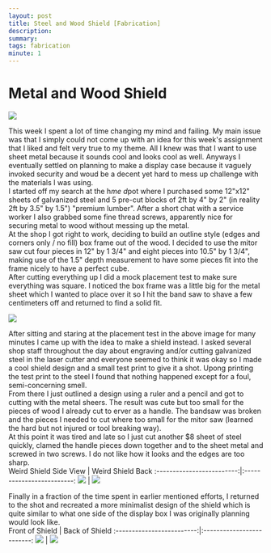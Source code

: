 ```yaml
---
layout: post
title: Steel and Wood Shield [Fabrication]
description: 
summary: 
tags: fabrication
minute: 1
---
```


<h1>Metal and Wood Shield</h1>

![](https://raw.githubusercontent.com/ratemypraxis/itp/master/media/metalDesk.jpg)

This week I spent a lot of time changing my mind and failing. My main issue was that I simply could not come up with an idea for this week's
assignment that I liked and felt very true to my theme. All I knew was that I want to use sheet metal because it sounds cool and looks cool as well.
Anyways I eventually settled on planning to make a display case because it vaguely invoked security and woud be a decent yet hard to mess up challenge 
with the materials I was using. 
<br>
I started off my search at the h*me d*pot where I purchased some 12"x12" sheets of galvanized steel and 5 pre-cut blocks of 2ft by 4" by 2" (in reality 2ft by 3.5" by 1.5") "premium lumber".
After a short chat with a service worker I also grabbed some fine thread screws, apparently nice for securing metal to wood without messing up the metal. 
<br>
At the shop I got right to work, deciding to build an outline style (edges and corners only / no fill) box frame out of the wood. I decided to use the mitor saw
cut four pieces in 12" by 1 3/4" and eight pieces into 10.5" by 1 3/4", making use of the 1.5" depth measurement to have some pieces fit into the frame nicely to have a perfect cube.
<br>
After cutting everything up I did a mock placement test to make sure everything was square. I noticed the box frame was a little big for the metal sheet which
I wanted to place over it so I hit the band saw to shave a few centimeters off and returned to find a solid fit.
<br>

![](https://raw.githubusercontent.com/ratemypraxis/itp/master/media/backOfSmallShield.jpg)

After sitting and staring at the placement test in the above image for many minutes I came up with the idea to make a shield instead. I asked several shop
staff throughout the day about engraving and/or cutting galvanized steel in the laser cutter and everyone seemed to think it was okay so I made a cool 
shield design and a small test print to give it a shot. Upong printing the test print to the steel I found that nothing happened except for a foul, semi-concerning smell. 
<br>
From there I just outlined a design using a ruler and a pencil and got to cutting with the metal sheers. The result was cute but too small for the pieces of wood I already cut to erver as a handle.
The bandsaw was broken and the pieces I needed to cut where too small for the mitor saw (learned the hard but not injured or tool breaking way). 
<br>
At this point it was tired and late so I just cut another $8 sheet of steel quickly, clamed the handle pieces down together and to the sheet metal and 
screwed in two screws. I do not like how it looks and the edges are too sharp.
<br>
  Weird Shield Side View   |  Weird Shield Back
:-------------------------:|:-------------------------:
![](https://raw.githubusercontent.com/ratemypraxis/itp/master/media/holdingWeirdSheild.jpg)  |  ![](https://raw.githubusercontent.com/ratemypraxis/itp/master/media/backOfWeirdShield.jpg)

Finally in a fraction of the time spent in earlier mentioned efforts, I returned to the shot and recreated a more minimalist design of the shield which is quite similar to what one side of the display box I was originally planning would look like.
<br>
  Front of Shield          |  Back of Shield
:-------------------------:|:-------------------------:
![](https://raw.githubusercontent.com/ratemypraxis/itp/master/media/shieldFront.jpg)  |  ![](https://raw.githubusercontent.com/ratemypraxis/itp/master/media/shieldBack.jpg)
